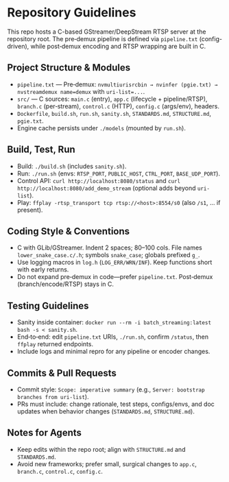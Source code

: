 # Repository Guidelines

This repo hosts a C-based GStreamer/DeepStream RTSP server at the repository root. The pre‑demux pipeline is defined via `pipeline.txt` (config-driven), while post‑demux encoding and RTSP wrapping are built in C.

## Project Structure & Modules
- `pipeline.txt` — Pre‑demux: `nvmultiurisrcbin → nvinfer (pgie.txt) → nvstreamdemux name=demux` with `uri-list=...`.
- `src/` — C sources: `main.c` (entry), `app.c` (lifecycle + pipeline/RTSP), `branch.c` (per‑stream), `control.c` (HTTP), `config.c` (args/env), headers.
- `Dockerfile`, `build.sh`, `run.sh`, `sanity.sh`, `STANDARDS.md`, `STRUCTURE.md`, `pgie.txt`.
- Engine cache persists under `./models` (mounted by `run.sh`).

## Build, Test, Run
- Build: `./build.sh` (includes `sanity.sh`).
- Run: `./run.sh` (envs: `RTSP_PORT`, `PUBLIC_HOST`, `CTRL_PORT`, `BASE_UDP_PORT`).
- Control API: `curl http://localhost:8080/status` and `curl http://localhost:8080/add_demo_stream` (optional adds beyond `uri-list`).
- Play: `ffplay -rtsp_transport tcp rtsp://<host>:8554/s0` (also `/s1`, ... if present).

## Coding Style & Conventions
- C with GLib/GStreamer. Indent 2 spaces; 80–100 cols. File names `lower_snake_case.c/.h`; symbols `snake_case`; globals prefixed `g_`.
- Use logging macros in `log.h` (`LOG_ERR/WRN/INF`). Keep functions short with early returns.
- Do not expand pre‑demux in code—prefer `pipeline.txt`. Post‑demux (branch/encode/RTSP) stays in C.

## Testing Guidelines
- Sanity inside container: `docker run --rm -i batch_streaming:latest bash -s < sanity.sh`.
- End‑to‑end: edit `pipeline.txt` URIs, `./run.sh`, confirm `/status`, then `ffplay` returned endpoints.
- Include logs and minimal repro for any pipeline or encoder changes.

## Commits & Pull Requests
- Commit style: `Scope: imperative summary` (e.g., `Server: bootstrap branches from uri-list`).
- PRs must include: change rationale, test steps, configs/envs, and doc updates when behavior changes (`STANDARDS.md`, `STRUCTURE.md`).

## Notes for Agents
- Keep edits within the repo root; align with `STRUCTURE.md` and `STANDARDS.md`.
- Avoid new frameworks; prefer small, surgical changes to `app.c`, `branch.c`, `control.c`, `config.c`.
